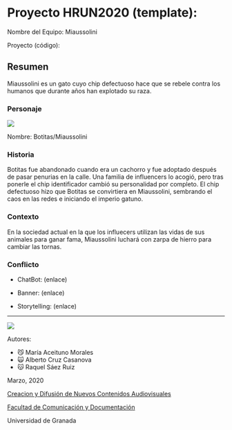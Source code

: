 

# Proyecto HRUN2020 (template): 

Nombre del Equipo: Miaussolini

Proyecto (código): 


## Resumen
Miaussolini es un gato cuyo chip defectuoso hace que se rebele contra los humanos que durante años han explotado su raza.

### Personaje

![](https://github.com/mgea/storytelling/blob/master/img-nobody.png)

Nombre: Botitas/Miaussolini


### Historia
Botitas fue abandonado cuando era un cachorro y fue adoptado después de pasar penurias en la calle. Una familia de influencers lo acogió, pero tras ponerle el chip identificador cambió su personalidad por completo. El chip defectuoso hizo que Botitas se convirtiera en Miaussolini, sembrando el caos en las redes e iniciando el imperio gatuno.


### Contexto
En la sociedad actual en la que los influecers utilizan las vidas de sus animales para ganar fama, Miaussolini luchará con zarpa de hierro para cambiar las tornas.

### Conflicto 


- ChatBot: (enlace) 

- Banner:  (enlace) 

- Storytelling: (enlace) 

------
![](https://upload.wikimedia.org/wikipedia/commons/thumb/6/62/CC-BY-SA-Andere_Wikis_%28v%29.svg/200px-CC-BY-SA-Andere_Wikis_%28v%29.svg.png)


Autores:  
<!---
Incluir lista de personas del grupo 
Se puede añadir enlace a página personal de github o lo que se quiera...(optativo)
-->

- :smirk_cat: María Aceituno Morales
- :scream_cat: Alberto Cruz Casanova
- :kissing_cat: Raquel Sáez Ruiz 

<!---
Lista completa de emojis de markDown - https://gist.github.com/rxaviers/7360908) 
-->



Marzo, 2020

[Creacion y Difusión de Nuevos Contenidos Audiovisuales](http://utopolis.ugr.es/medialab)

[Facultad de Comunicación y Documentación](http://fcd.ugr.es)

Universidad de Granada
